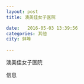 ```yaml
--- 
layout: post 
title: 澳美佳女子医院

date:   2016-05-03 13:39:56 
categories: 其他  
city: 蚌埠
  
--- 
```

   
澳美佳女子医院

信息

